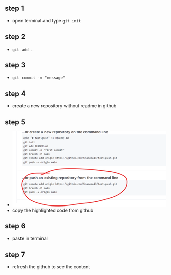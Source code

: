 ## step 1
- open terminal and type `git init`

## step 2
- `git add .`

## step 3
- `git commit -m "message"`

## step 4
- create a new repository without readme in github

## step 5
- ![alt text](image.png)
- copy the highlighted code from github

## step 6
- paste in terminal

## step 7
- refresh the github to see the content
